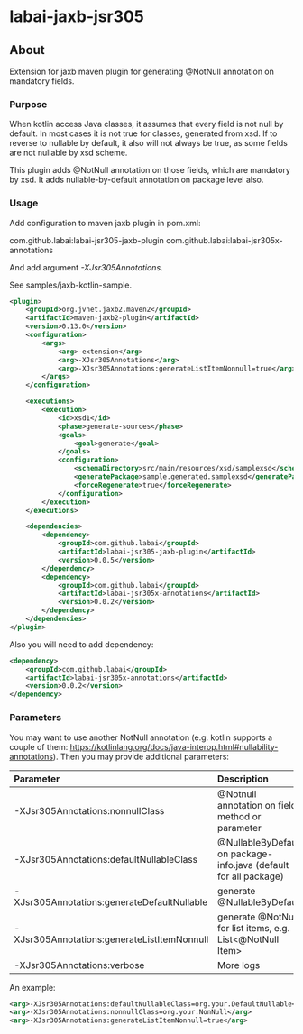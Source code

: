 # labai-jaxb-jsr305

## About
Extension for jaxb maven plugin for generating @NotNull annotation on mandatory fields.

### Purpose

When kotlin access Java classes, it assumes that every field is not null by default. 
In most cases it is not true for classes, generated from xsd. 
If to reverse to nullable by default, it also will not always be true, as some fields 
are not nullable by xsd scheme.

This plugin adds @NotNull annotation on those fields, which are mandatory by xsd. 
It adds nullable-by-default annotation on package level also.


### Usage

Add configuration to maven jaxb plugin in pom.xml:

com.github.labai:labai-jsr305-jaxb-plugin
com.github.labai:labai-jsr305x-annotations

And add argument _-XJsr305Annotations_.

See samples/jaxb-kotlin-sample.

```xml
<plugin>
    <groupId>org.jvnet.jaxb2.maven2</groupId>
    <artifactId>maven-jaxb2-plugin</artifactId>
    <version>0.13.0</version>
    <configuration>
        <args>
            <arg>-extension</arg>
            <arg>-XJsr305Annotations</arg>
            <arg>-XJsr305Annotations:generateListItemNonnull=true</arg>
        </args>
    </configuration>

    <executions>
        <execution>
            <id>xsd1</id>
            <phase>generate-sources</phase>
            <goals>
                <goal>generate</goal>
            </goals>
            <configuration>
                <schemaDirectory>src/main/resources/xsd/samplexsd</schemaDirectory>
                <generatePackage>sample.generated.samplexsd</generatePackage>
                <forceRegenerate>true</forceRegenerate>
            </configuration>
        </execution>
    </executions>

    <dependencies>
        <dependency>
            <groupId>com.github.labai</groupId>
            <artifactId>labai-jsr305-jaxb-plugin</artifactId>
            <version>0.0.5</version>
        </dependency>
        <dependency>
            <groupId>com.github.labai</groupId>
            <artifactId>labai-jsr305x-annotations</artifactId>
            <version>0.0.2</version>
        </dependency>
    </dependencies>
</plugin>
```

Also you will need to add dependency:
```xml
<dependency>
    <groupId>com.github.labai</groupId>
    <artifactId>labai-jsr305x-annotations</artifactId>
    <version>0.0.2</version>
</dependency>
```

### Parameters

You may want to use another NotNull annotation 
(e.g. kotlin supports a couple of them: https://kotlinlang.org/docs/java-interop.html#nullability-annotations).
Then you may provide additional parameters:

| Parameter | Description | Default
| :--- | :--- | :---
| -XJsr305Annotations:nonnullClass | @Notnull annotation on field, method or parameter | @com.github.labai.jsr305x.api.NotNull
| -XJsr305Annotations:defaultNullableClass | @NullableByDefault on package-info.java (default for all package) | @com.github.labai.jsr305x.api.NullableByDefault
| -XJsr305Annotations:generateDefaultNullable | generate @NullableByDefault | true |
| -XJsr305Annotations:generateListItemNonnull | generate @NotNull for list items, e.g. List<@NotNull Item> | false |
| -XJsr305Annotations:verbose | More logs | true |

An example:

```xml
<arg>-XJsr305Annotations:defaultNullableClass=org.your.DefaultNullable</arg>
<arg>-XJsr305Annotations:nonnullClass=org.your.NonNull</arg>
<arg>-XJsr305Annotations:generateListItemNonnull=true</arg>
```

